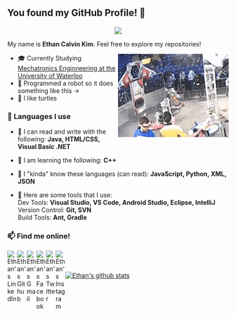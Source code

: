 ## You found my GitHub Profile! 👀

<p align="center">
 <img align="center" width="520px" src="https://github.com/ethanckim/ethanckim/blob/master/media/turtle.png" />
</p>

My name is <b>Ethan Calvin Kim</b>. Feel free to explore my repositories!

<img align="right" alt="GIF" src="https://github.com/ethanckim/ethanckim/blob/master/media/robot.gif" />

 - 🎓 Currently Studying <a href="https://uwaterloo.ca/mechanical-mechatronics-engineering/">Mechatronics Enginneering at the University of Waterloo</a>
 - 🤖 Programmed a robot so it does something like this ->
 - 🐢 I like turtles

### 💬 Languages I use

 - 📝 I can read and write with the following:
    **Java, HTML/CSS, Visual Basic .NET**

 - 💭 I am learning the following:
    **C++**
    
 - 🤔 I "kinda" know these languages (can read):
    **JavaScript, Python, XML, JSON**
    
 - 🔨 Here are some tools that I use:
    <br>
    Dev Tools: **Visual Studio, VS Code, Android Studio, Eclipse, IntelliJ**
    <br>
    Version Control: **Git, SVN**
    <br>
    Build Tools: **Ant, Gradle**
 
### 📫 Find me online!

<a href=https://www.linkedin.com/in/ethan-calvin-kim/>
 <img align="left" alt="Ethan's LinkedIn" width=22px src=https://simpleicons.org/icons/linkedin.svg>
</a>

<a href=https://github.com/ethanckim>
 <img align="left" alt="Ethan's Github" width=22px src=https://simpleicons.org/icons/github.svg>
</a>

<a href=eckim.hms@gmail.com>
 <img align="left" alt="Ethan's Gmail" width=22px src=https://simpleicons.org/icons/gmail.svg>
</a>

<a href=https://www.facebook.com/ethanc.kim>
 <img align="left" alt="Ethan's Facebook" width=22px src=https://simpleicons.org/icons/facebook.svg>
</a>

<a href=https://twitter.com/ethanc_kim>
 <img align="left" alt="Ethan's Twitter" width=22px src=https://simpleicons.org/icons/twitter.svg>
</a>

<a href=https://www.instagram.com/ethanc_kim/>
<img align="left" alt="Ethan's Instagram" width=22px src=https://simpleicons.org/icons/instagram.svg>
</a>
<br/>
<br/>

[![Ethan's github stats](https://github-readme-stats.vercel.app/api?username=ethanckim&show_icons=true&theme=gotham)](https://github.com/anuraghazra/github-readme-stats)
